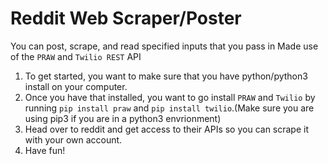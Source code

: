 # Reddit Web Scraper/Poster
You can post, scrape, and read specified inputs that you pass in
Made use of the `PRAW` and `Twilio REST` API

1. To get started, you want to make sure that you have python/python3 install on your computer. 
2. Once you have that installed, you want to go install `PRAW` and `Twilio` by running `pip install praw` and `pip install twilio`.(Make sure you are using pip3 if you are in a python3 envrionment)
3. Head over to reddit and get access to their APIs so you can scrape it with your own account. 
4. Have fun!
